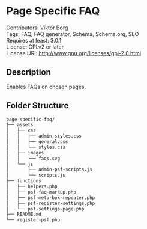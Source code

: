 # Page Specific FAQ

Contributors: Viktor Borg  
Tags: FAQ, FAQ generator, Schema, Schema.org, SEO  
Requires at least: 3.0.1  
License: GPLv2 or later  
License URI: http://www.gnu.org/licenses/gpl-2.0.html

## Description

Enables FAQs on chosen pages.

## Folder Structure

```bash
page-specific-faq/
├── assets
│   ├── css
│   │   ├── admin-styles.css
│   │   ├── general.css
│   │   └── styles.css
│   ├── images
│   │   └── faqs.svg
│   └── js
│       ├── admin-psf-scripts.js
│       └── scripts.js
├── functions
│   ├── helpers.php
│   ├── psf-faq-markup.php
│   ├── psf-meta-box-repeater.php
│   ├── psf-register-settings.php
│   └── psf-settings-page.php
├── README.md
└── register-psf.php
```
